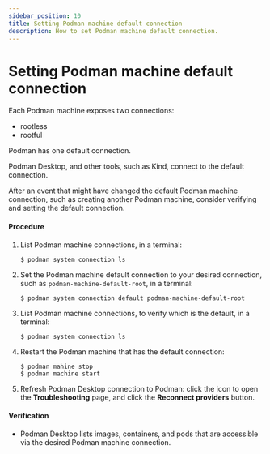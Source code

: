 ```yaml
---
sidebar_position: 10
title: Setting Podman machine default connection
description: How to set Podman machine default connection.
---
```


# Setting Podman machine default connection

Each Podman machine exposes two connections:

- rootless
- rootful

Podman has one default connection.

Podman Desktop, and other tools, such as Kind, connect to the default connection.

After an event that might have changed the default Podman machine connection, such as creating another Podman machine, consider verifying and setting the default connection.

#### Procedure

1. List Podman machine connections, in a terminal:

   ```shell-session
   $ podman system connection ls
   ```

1. Set the Podman machine default connection to your desired connection, such as `podman-machine-default-root`, in a terminal:

   ```shell-session
   $ podman system connection default podman-machine-default-root
   ```

1. List Podman machine connections, to verify which is the default, in a terminal:

   ```shell-session
   $ podman system connection ls
   ```

1. Restart the Podman machine that has the default connection:

   ```shell-session
   $ podman mahine stop
   $ podman machine start
   ```

1. Refresh Podman Desktop connection to Podman: click the **<icon icon="fa-solid fa-lightbulb" size="lg" />** icon to open the **Troubleshooting** page, and click the **Reconnect providers** button.

#### Verification

- Podman Desktop lists images, containers, and pods that are accessible via the desired Podman machine connection.
